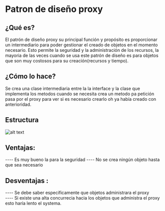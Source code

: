 # Patron de diseño proxy
## ¿Qué es?
 El patrón de diseño proxy su principal función y propósito es proporcionar un intermediario para poder gestionar el creado de objetos en el momento necesario. Esto permite la seguridad y la    administración de los recursos, la mayoria de las veces cuando se usa este patrón de diseño es para objetos que son muy costosos para su creación(recursos y tiempo).

## ¿Cómo lo hace?
   Se crea una clase intermediaria entre la la interface y la clase que implementa los metodos cuando se necesita crea un metodo pa petición pasa por el proxy para ver si es necesario crearlo oh ya había creado con anterioridad.

## Estructura
![alt text](http://www.danielcostas.com/wp-content/uploads/2010/10/Proxy.jpg)
## Ventajas: 
---- Es muy bueno la para la seguridad 
---- No se crea ningún objeto hasta que sea necesario
## Desventajas :
---- Se debe saber especificamente que objetos administrara el proxy  
---- Si existe una alta concurrecia hacia los objetos que administra el proxy esto haría lento el systema.